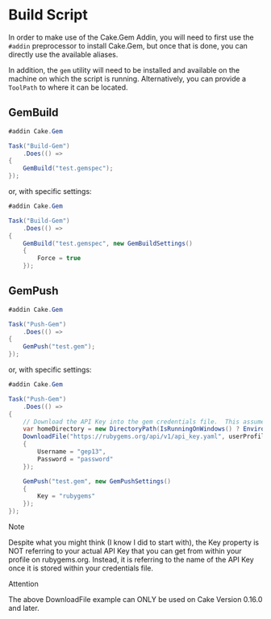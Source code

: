 # Build Script

In order to make use of the Cake.Gem Addin, you will need to first use the `#addin` preprocessor to install Cake.Gem, but once that is done, you can directly use the available aliases.

In addition, the `gem` utility will need to be installed and available on the machine on which the script is running.  Alternatively, you can provide a `ToolPath` to where it can be located.

## GemBuild

```csharp
#addin Cake.Gem

Task("Build-Gem")
    .Does(() =>
{
    GemBuild("test.gemspec");
});
```

or, with specific settings:

```csharp
#addin Cake.Gem

Task("Build-Gem")
    .Does(() =>
{
    GemBuild("test.gemspec", new GemBuildSettings()
    {
        Force = true
    });
```

## GemPush

```csharp
#addin Cake.Gem

Task("Push-Gem")
    .Does(() =>
{
    GemPush("test.gem");
});
```

or, with specific settings:

```csharp
#addin Cake.Gem

Task("Push-Gem")
    .Does(() =>
{
    // Download the API Key into the gem credentials file.  This assumes that this file doesn't already exist
    var homeDirectory = new DirectoryPath(IsRunningOnWindows() ? EnvironmentVariable("USERPROFILE") : EnvironmentVariable("HOME"));
    DownloadFile("https://rubygems.org/api/v1/api_key.yaml", userProfile.CombineWithFilePath(".gem/credentials"), new DownloadFileSettings()
    {
        Username = "gep13",
        Password = "password"
    });

    GemPush("test.gem", new GemPushSettings()
    {
        Key = "rubygems"
    });
});
```

<div class="admonition note">
    <p class="first admonition-title">Note</p>
    <p class="last">
        Despite what you might think (I know I did to start with), the Key property is NOT referring to your actual API Key that you can get from within your profile on rubygems.org.  Instead, it is referring to the name of the API Key once it is stored within your credentials file.
    </p>
</div>

<div class="admonition attention">
    <p class="first admonition-title">Attention</p>
    <p class="last">
        The above DownloadFile example can ONLY be used on Cake Version 0.16.0 and later.
    </p>
</div>